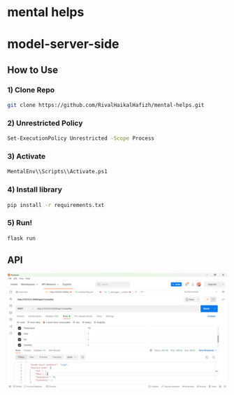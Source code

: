 # mental helps
# model-server-side

## How to Use
### 1) Clone Repo
```bash
git clone https://github.com/RivalHaikalHafizh/mental-helps.git
```
### 2) Unrestricted Policy
```bash
Set-ExecutionPolicy Unrestricted -Scope Process 
```
### 3) Activate
```bash
MentalEnv\\Scripts\\Activate.ps1
```
### 4) Install library
```bash
pip install -r requirements.txt
```
### 5) Run!
```bash
flask run
```
## API
![](api-postman.png)
